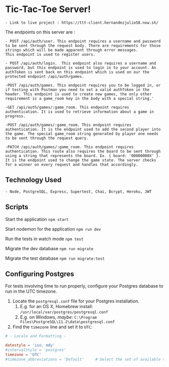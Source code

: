 # Tic-Tac-Toe Server!

    - Link to live project : https://ttt-client.hernandezjulio58.now.sh/

The endpoints on this server are :

    - POST /api/auth/user. This endpoint requires a username and password to be sent through the request body. There are requirements for those strings which will be made apparent through error messages.
    This endpoint is used to register users.

    - POST /api/auth/login.  This endpoint also requires a username and password, but this endpoint is used to login in to your account. An authToken is sent back on this endpoint which is used on our the protected endpoint /api/auth/games.

    -POST /api/auth/games. This endpoint requires you to be logged in, or if testing with Postman you need to set a valid authToken in the header. This endpoint is used to create new games, the only other requirement is a game_room key in the body with a special string.'

    -GET /api/auth/games/:game_room. This endpoint requires authentication. It is used to retrieve information about a game in progress.

    -POST /api/auth/games/:game_room. This endpoint requires authentication. It is the endpoint used to add the second player into the game. The special game_room string generated by player one needs to be sent through the request query.

    -PATCH /api/auth/games/:game_room. This endpoint requires authentication. This route also requires the board to be sent through using a string that represents the board. Ex. { board: '00000000X' }. It is the endpoint used to change the game state. The server checks for a winner on every request and handles that accordingly.

## Technology Used

    - Node, PostgreSQL, Express, Supertest, Chai, Bcrypt, Heroku, JWT

## Scripts

Start the application `npm start`

Start nodemon for the application `npm run dev`

Run the tests in watch mode `npm test`

Migrate the dev database `npm run migrate`

Migrate the test database `npm run migrate:test`

## Configuring Postgres

For tests involving time to run properly, configure your Postgres database to run in the UTC timezone.

1. Locate the `postgresql.conf` file for your Postgres installation.
   1. E.g. for an OS X, Homebrew install: `/usr/local/var/postgres/postgresql.conf`
   2. E.g. on Windows, _maybe_: `C:\Program Files\PostgreSQL\11.2\data\postgresql.conf`
2. Find the `timezone` line and set it to `UTC`:

```conf
# - Locale and Formatting -

datestyle = 'iso, mdy'
#intervalstyle = 'postgres'
timezone = 'UTC'
#timezone_abbreviations = 'Default'     # Select the set of available time zone
```
